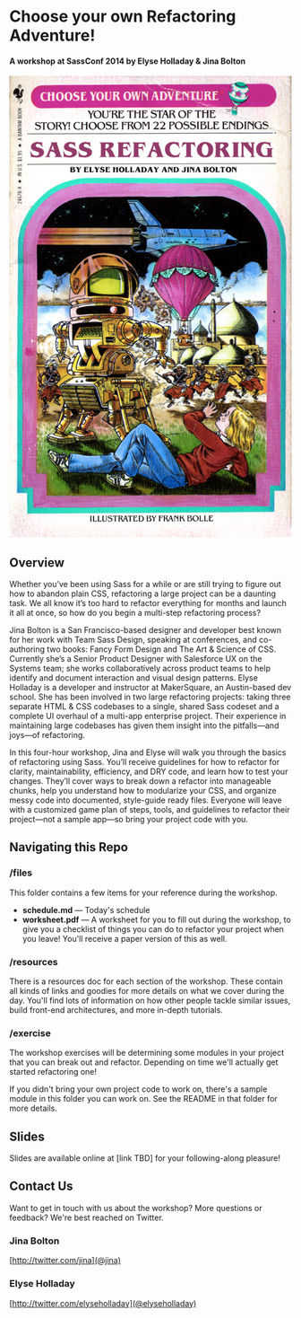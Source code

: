 # Choose your own Refactoring Adventure!
#### A workshop at SassConf 2014 by Elyse Holladay & Jina Bolton

![CYA](cya-supercomputer.jpg)

## Overview

Whether you’ve been using Sass for a while or are still trying to figure out how to abandon plain CSS, refactoring a large project can be a daunting task. We all know it’s too hard to refactor everything for months and launch it all at once, so how do you begin a multi-step refactoring process?

Jina Bolton is a San Francisco-based designer and developer best known for her work with Team Sass Design, speaking at conferences, and co-authoring two books: Fancy Form Design and The Art & Science of CSS. Currently she’s a Senior Product Designer with Salesforce UX on the Systems team; she works collaboratively across product teams to help identify and document interaction and visual design patterns. Elyse Holladay is a developer and instructor at MakerSquare, an Austin-based dev school. She has been involved in two large refactoring projects: taking three separate HTML & CSS codebases to a single, shared Sass codeset and a complete UI overhaul of a multi-app enterprise project. Their experience in maintaining large codebases has given them insight into the pitfalls—and joys—of refactoring.

In this four-hour workshop, Jina and Elyse will walk you through the basics of refactoring using Sass. You’ll receive guidelines for how to refactor for clarity, maintainability, efficiency, and DRY code, and learn how to test your changes. They’ll cover ways to break down a refactor into manageable chunks, help you understand how to modularize your CSS, and organize messy code into documented, style-guide ready files. Everyone will leave with a customized game plan of steps, tools, and guidelines to refactor their project—not a sample app—so bring your project code with you.

## Navigating this Repo

### /files

This folder contains a few items for your reference during the workshop.

* **schedule.md** — Today's schedule
* **worksheet.pdf** — A worksheet for you to fill out during the workshop, to give you a checklist of things you can do to refactor your project when you leave! You'll receive a paper version of this as well.

### /resources

There is a resources doc for each section of the workshop. These contain all kinds of links and goodies for more details on what we cover during the day. You'll find lots of information on how other people tackle similar issues, build front-end architectures, and more in-depth tutorials.

### /exercise

The workshop exercises will be determining some modules in your project that you can break out and refactor. Depending on time we'll actually get started refactoring one!

If you didn't bring your own project code to work on, there's a sample module in this folder you can work on. See the README in that folder for more details.

## Slides

Slides are available online at [link TBD] for your following-along pleasure!

## Contact Us

Want to get in touch with us about the workshop? More questions or feedback? We're best reached on Twitter.

### Jina Bolton

[http://twitter.com/jina](@jina)

### Elyse Holladay

[http://twitter.com/elyseholladay](@elyseholladay)
